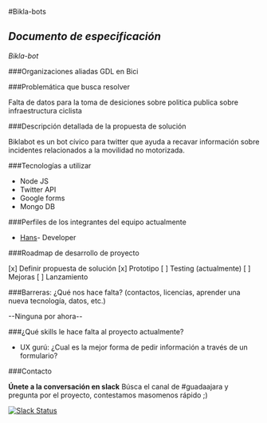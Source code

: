 
#Bikla-bots

## _Documento de especificación_

_Bikla-bot_

###Organizaciones aliadas
  GDL en Bici

###Problemática que busca resolver

  Falta de datos para la toma de desiciones sobre politica publica sobre infraestructura ciclista

###Descripción detallada de la propuesta de solución

  Biklabot es un bot cívico para twitter que ayuda a recavar información sobre incidentes relacionados
  a la movilidad no motorizada.

###Tecnologías a utilizar

   * Node JS
   * Twitter API
   * Google forms
   * Mongo DB

###Perfiles de los integrantes del equipo actualmente

  * [Hans](https://github.com/hans-zen)- Developer

###Roadmap de desarrollo de proyecto

   [x] Definir propuesta de solución
   [x] Prototipo
   [ ] Testing (actualmente)
   [ ] Mejoras
   [ ] Lanzamiento


###Barreras: ¿Qué nos hace falta? (contactos, licencias, aprender una nueva tecnología, datos, etc.)

   --Ninguna por ahora--

###¿Qué skills le hace falta al proyecto actualmente?

   *  UX gurú: ¿Cual es la mejor forma de pedir información a través de un formulario?

###Contacto

**Únete a la conversación en slack**
Búsca el canal de #guadaajara y pregunta por el proyecto, contestamos masomenos rápido ;)

[![Slack Status](http://codeandomexico-slack.herokuapp.com/badge.svg)](http://codeandomexico-slack.herokuapp.com/)
